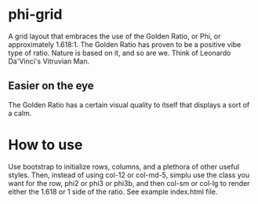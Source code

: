 # phi-grid
A grid layout that embraces the use of the Golden Ratio, or Phi, or approximately 1.618:1. The Golden Ratio has proven to be a positive vibe type of ratio. Nature is based on it, and so are we. Think of Leonardo Da'Vinci's Vitruvian Man.

## Easier on the eye
The Golden Ratio has a certain visual quality to itself that displays a sort of a calm.

# How to use
Use bootstrap to initialize rows, columns, and a plethora of other useful styles. Then, instead of using col-12 or col-md-5, simplu use the class you want for the row, phi2 or phi3 or phi3b, and then col-sm or col-lg to render either the 1.618 or 1 side of the ratio. See example index.html file.
